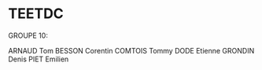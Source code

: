 # TEETDC

GROUPE 10:


ARNAUD Tom
BESSON Corentin
COMTOIS Tommy
DODE Etienne
GRONDIN Denis
PIET Emilien
